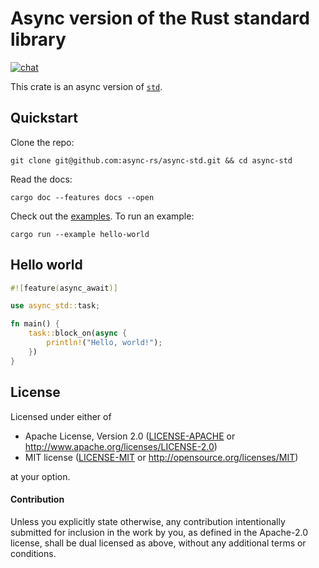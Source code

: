 # Async version of the Rust standard library

<!-- [![Build Status](https://travis-ci.com/async-rs/async-std.svg?branch=master)]( -->
<!-- https://travis-ci.com/async-rs/async-std) -->
<!-- [![License](https://img.shields.io/badge/license-MIT%2FApache--2.0-blue.svg)]( -->
<!-- https://github.com/async-rs/async-std) -->
<!-- [![Cargo](https://img.shields.io/crates/v/async-std.svg)]( -->
<!-- https://crates.io/crates/async-std) -->
<!-- [![Documentation](https://docs.rs/async-std/badge.svg)]( -->
<!-- https://docs.rs/async-std) -->
[![chat](https://img.shields.io/discord/598880689856970762.svg?logo=discord)](https://discord.gg/JvZeVNe)

This crate is an async version of [`std`].

[`std`]: https://doc.rust-lang.org/std/index.html

## Quickstart

Clone the repo:

```
git clone git@github.com:async-rs/async-std.git && cd async-std
```

Read the docs:

```
cargo doc --features docs --open
```

Check out the [examples](examples). To run an example:

```
cargo run --example hello-world
```

## Hello world

```rust
#![feature(async_await)]

use async_std::task;

fn main() {
    task::block_on(async {
        println!("Hello, world!");
    })
}
```

## License

Licensed under either of

 * Apache License, Version 2.0 ([LICENSE-APACHE](LICENSE-APACHE) or http://www.apache.org/licenses/LICENSE-2.0)
 * MIT license ([LICENSE-MIT](LICENSE-MIT) or http://opensource.org/licenses/MIT)

at your option.

#### Contribution

Unless you explicitly state otherwise, any contribution intentionally submitted
for inclusion in the work by you, as defined in the Apache-2.0 license, shall be
dual licensed as above, without any additional terms or conditions.
